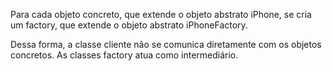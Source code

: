 Para cada objeto concreto, que extende o objeto abstrato iPhone, se cria um factory, que extende o objeto abstrato iPhoneFactory.

Dessa forma, a classe cliente não se comunica diretamente com os objetos concretos. As classes factory atua como intermediário.